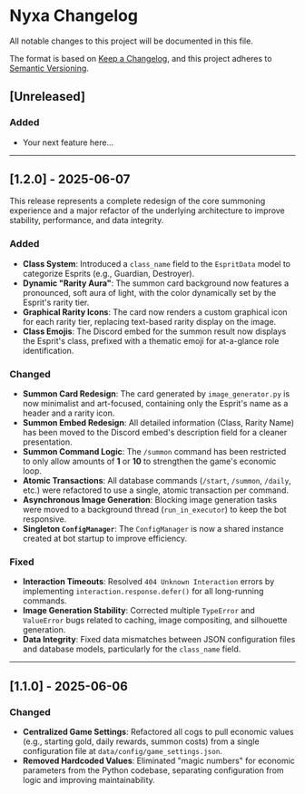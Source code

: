 # Nyxa Changelog

All notable changes to this project will be documented in this file.

The format is based on [Keep a Changelog](https://keepachangelog.com/en/1.0.0/),
and this project adheres to [Semantic Versioning](https://semver.org/spec/v2.0.0.html).

## [Unreleased]

### Added
- Your next feature here...

---

## [1.2.0] - 2025-06-07

This release represents a complete redesign of the core summoning experience and a major refactor of the underlying architecture to improve stability, performance, and data integrity.

### Added
- **Class System**: Introduced a `class_name` field to the `EspritData` model to categorize Esprits (e.g., Guardian, Destroyer).
- **Dynamic "Rarity Aura"**: The summon card background now features a pronounced, soft aura of light, with the color dynamically set by the Esprit's rarity tier.
- **Graphical Rarity Icons**: The card now renders a custom graphical icon for each rarity tier, replacing text-based rarity display on the image.
- **Class Emojis**: The Discord embed for the summon result now displays the Esprit's class, prefixed with a thematic emoji for at-a-glance role identification.

### Changed
- **Summon Card Redesign**: The card generated by `image_generator.py` is now minimalist and art-focused, containing only the Esprit's name as a header and a rarity icon.
- **Summon Embed Redesign**: All detailed information (Class, Rarity Name) has been moved to the Discord embed's description field for a cleaner presentation.
- **Summon Command Logic**: The `/summon` command has been restricted to only allow amounts of **1** or **10** to strengthen the game's economic loop.
- **Atomic Transactions**: All database commands (`/start`, `/summon`, `/daily`, etc.) were refactored to use a single, atomic transaction per command.
- **Asynchronous Image Generation**: Blocking image generation tasks were moved to a background thread (`run_in_executor`) to keep the bot responsive.
- **Singleton `ConfigManager`**: The `ConfigManager` is now a shared instance created at bot startup to improve efficiency.

### Fixed
- **Interaction Timeouts**: Resolved `404 Unknown Interaction` errors by implementing `interaction.response.defer()` for all long-running commands.
- **Image Generation Stability**: Corrected multiple `TypeError` and `ValueError` bugs related to caching, image compositing, and silhouette generation.
- **Data Integrity**: Fixed data mismatches between JSON configuration files and database models, particularly for the `class_name` field.

---

## [1.1.0] - 2025-06-06

### Changed
- **Centralized Game Settings**: Refactored all cogs to pull economic values (e.g., starting gold, daily rewards, summon costs) from a single configuration file at `data/config/game_settings.json`.
- **Removed Hardcoded Values**: Eliminated "magic numbers" for economic parameters from the Python codebase, separating configuration from logic and improving maintainability.